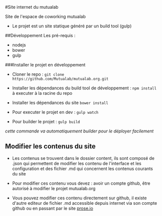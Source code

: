 #Site internet du mutualab

Site de l'espace de coworking mutualab

 - Le projet est un site statique généré par un build tool (gulp)

##Développement 
Les pré-requis : 
  - nodejs
  - bower
  - gulp

###Installer le projet en développement
 - Cloner le repo : `git clone https://github.com/Mutualab/mutualab.org.git`

 - Installer les dépendances du build tool de développement :  `npm install` à executer à la racine du repo

 - Installer les dépendances du site `bower install`

 - Pour executer le projet en dev :  `gulp watch`

 - Pour builder le projet :  `gulp build`

*cette commande va automatiquement builder pour le déployer facilement*

## Modifier les contenus du site
 - Les contenus se trouvent dans le dossier content, ils sont composé de .json qui permettent de modifier les contenu de l'interface et les configuration et des fichier .md qui concernent les contenus courants du site
 - Pour modifier ces contenu vous devez : avoir un compte github, être autorisé à modifier le projet mutualab.org
 
 - Vous pouvez modifier ces contenu directement sur github, il existe d'autre editeur de fichier .md accessible depuis internet via son compte github ou en passant par le site [prose.io](http://prose.io)
 

